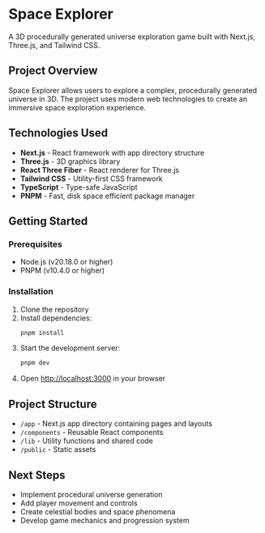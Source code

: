 # Space Explorer

A 3D procedurally generated universe exploration game built with Next.js, Three.js, and Tailwind CSS.

## Project Overview

Space Explorer allows users to explore a complex, procedurally generated universe in 3D. The project uses modern web technologies to create an immersive space exploration experience.

## Technologies Used

- **Next.js** - React framework with app directory structure
- **Three.js** - 3D graphics library
- **React Three Fiber** - React renderer for Three.js
- **Tailwind CSS** - Utility-first CSS framework
- **TypeScript** - Type-safe JavaScript
- **PNPM** - Fast, disk space efficient package manager

## Getting Started

### Prerequisites

- Node.js (v20.18.0 or higher)
- PNPM (v10.4.0 or higher)

### Installation

1. Clone the repository
2. Install dependencies:
   ```bash
   pnpm install
   ```
3. Start the development server:
   ```bash
   pnpm dev
   ```
4. Open [http://localhost:3000](http://localhost:3000) in your browser

## Project Structure

- `/app` - Next.js app directory containing pages and layouts
- `/components` - Reusable React components
- `/lib` - Utility functions and shared code
- `/public` - Static assets

## Next Steps

- Implement procedural universe generation
- Add player movement and controls
- Create celestial bodies and space phenomena
- Develop game mechanics and progression system
